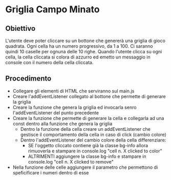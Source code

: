 # Griglia Campo Minato

## Obiettivo

L'utente deve poter cliccare su un bottone che genererà una griglia di gioco quadrata.
Ogni cella ha un numero progressivo, da 1 a 100.
Ci saranno quindi 10 caselle per ognuna delle 10 righe.
Quando l'utente clicca su ogni cella, la cella cliccata si colora di azzurro ed emetto un messaggio in console con il numero della cella cliccata.

## Procedimento

- Collegare gli elementi di HTML che serviranno sul main.js
- Creare l'addEventListener collegato al bottone che permette di generare la griglia
- Creare la funzione che genera la griglia ed invocarla senro l'addEventListener del punto precedente
- Creare la funzione che permette di generare la cella e collegarla ad una const dentro alla funzione che genera la griglia
  - Dentro la funzione della cella creare un addEventListener che gestisce il comportamento della cella in caso di click (cambio colore)
  - Dentro l'addEventListener del cambio colore della cella differenziare:
    - SE l'oggetto cliccato contiene già la classe bg-info allora rimuoverla e stampare in console.log "cell n. X clicked to color"
    - ALTRIMENTI aggiungere la classe bg-info e stampare in console.log "cell n. X clicked to remove"
- Nella funzione delle celle aggiungere il parametro che permettono di speficificare i numeri dentro di esse
